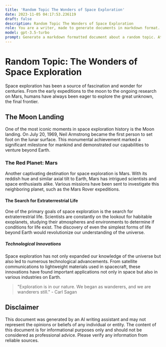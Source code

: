 ```yaml
---
title: 'Random Topic The Wonders of Space Exploration'
date: 2023-11-05 04:17:53.236119
draft: false
description: Random Topic The Wonders of Space Exploration
role: You are a writer, made to generate documents in markdown format. It is very important that all of the documents you generate are in valid markdown format.
model: gpt-3.5-turbo
prompt: Generate a markdown formatted document about a random topic. At the bottom, include a disclaimer explaining that the document was generated by you. The first line of the document should be the title. Make sure that the entire document is in proper markdown format, using a mix of various tags to make the document visually appealing.
---
```


# Random Topic: The Wonders of Space Exploration

Space exploration has been a source of fascination and wonder for centuries. From the early expeditions to the moon to the ongoing research on Mars, humans have always been eager to explore the great unknown, the final frontier.

## The Moon Landing

One of the most iconic moments in space exploration history is the Moon landing. On July 20, 1969, Neil Armstrong became the first person to set foot on the lunar surface. This monumental achievement marked a significant milestone for mankind and demonstrated our capabilities to venture beyond Earth.

### The Red Planet: Mars

Another captivating destination for space exploration is Mars. With its reddish hue and similar axial tilt to Earth, Mars has intrigued scientists and space enthusiasts alike. Various missions have been sent to investigate this neighboring planet, such as the Mars Rover expeditions.

#### The Search for Extraterrestrial Life

One of the primary goals of space exploration is the search for extraterrestrial life. Scientists are constantly on the lookout for habitable exoplanets, studying their atmospheres and environments to determine if conditions for life exist. The discovery of even the simplest forms of life beyond Earth would revolutionize our understanding of the universe.

##### Technological Innovations

Space exploration has not only expanded our knowledge of the universe but also led to numerous technological advancements. From satellite communications to lightweight materials used in spacecraft, these innovations have found important applications not only in space but also in various industries on Earth.

> "Exploration is in our nature. We began as wanderers, and we are wanderers still." - Carl Sagan

## Disclaimer

This document was generated by an AI writing assistant and may not represent the opinions or beliefs of any individual or entity. The content of this document is for informational purposes only and should not be considered as professional advice. Please verify any information from reliable sources.